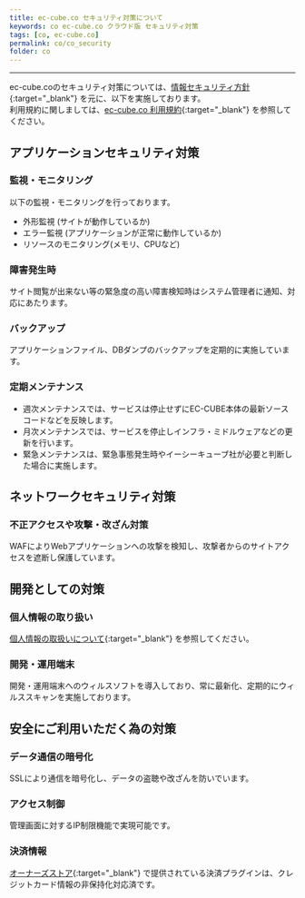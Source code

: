 ```yaml
---
title: ec-cube.co セキュリティ対策について
keywords: co ec-cube.co クラウド版 セキュリティ対策
tags: [co, ec-cube.co]
permalink: co/co_security
folder: co
---
```



---

ec-cube.coのセキュリティ対策については、[情報セキュリティ方針](https://www.ec-cube.net/policy/securitypolicy.php){:target="_blank"} を元に、以下を実施しております。  
利用規約に関しましては、[ec-cube.co 利用規約](https://www.ec-cube.co/pdf/term.pdf){:target="_blank"} を参照してください。

## アプリケーションセキュリティ対策

### 監視・モニタリング

以下の監視・モニタリングを行っております。

- 外形監視 (サイトが動作しているか)
- エラー監視 (アプリケーションが正常に動作しているか)
- リソースのモニタリング(メモリ、CPUなど)

### 障害発生時

サイト閲覧が出来ない等の緊急度の高い障害検知時はシステム管理者に通知、対応にあたります。

### バックアップ

アプリケーションファイル、DBダンプのバックアップを定期的に実施しています。

### 定期メンテナンス

- 週次メンテナンスでは、サービスは停止せずにEC-CUBE本体の最新ソースコードなどを反映します。
- 月次メンテナンスでは、サービスを停止しインフラ・ミドルウェアなどの更新を行います。
- 緊急メンテナンスは、緊急事態発生時やイーシーキューブ社が必要と判断した場合に実施します。

## ネットワークセキュリティ対策

### 不正アクセスや攻撃・改ざん対策

WAFによりWebアプリケーションへの攻撃を検知し、攻撃者からのサイトアクセスを遮断し保護しています。

## 開発としての対策

### 個人情報の取り扱い

[個人情報の取扱いについて](https://www.ec-cube.co/pdf/privacy_policy.pdf){:target="_blank"} を参照してください。

### 開発・運用端末

開発・運用端末へのウィルスソフトを導入しており、常に最新化、定期的にウィルススキャンを実施しております。

## 安全にご利用いただく為の対策

### データ通信の暗号化

SSLにより通信を暗号化し、データの盗聴や改ざんを防いでいます。

### アクセス制御

管理画面に対するIP制限機能で実現可能です。

### 決済情報

[オーナーズストア](https://www.ec-cube.net/owners/){:target="_blank"} で提供されている決済プラグインは、クレジットカード情報の非保持化対応済です。

